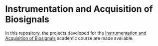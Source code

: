 # Instrumentation and Acquisition of Biosignals

In this repository, the projects developed for the [Instrumentation and Acquisition of Biosignals](https://fenix.tecnico.ulisboa.pt/cursos/mebiom21/disciplina-curricular/845953938490072) academic course are made available. 
